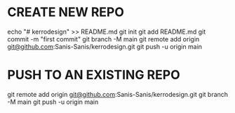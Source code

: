 # CREATE NEW REPO 
echo "# kerrodesign" >> README.md
git init
git add README.md
git commit -m "first commit"
git branch -M main
git remote add origin git@github.com:Sanis-Sanis/kerrodesign.git
git push -u origin main

# PUSH TO AN EXISTING REPO 
git remote add origin git@github.com:Sanis-Sanis/kerrodesign.git
git branch -M main
git push -u origin main 


